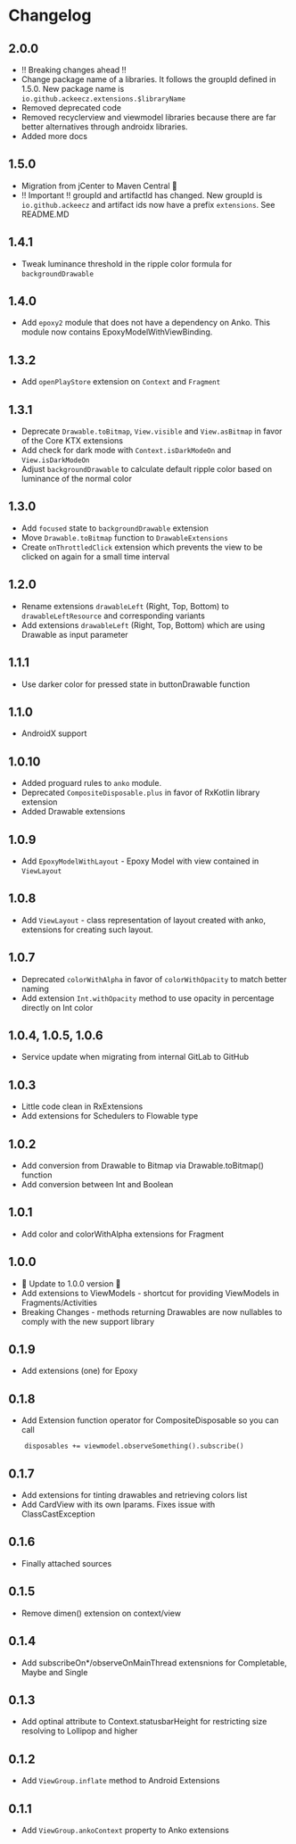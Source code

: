 # Changelog

## **2.0.0**
- ‼ Breaking changes ahead ‼
- Change package name of a libraries. It follows the groupId defined in 1.5.0. New package name is `io.github.ackeecz.extensions.$libraryName`
- Removed deprecated code
- Removed recyclerview and viewmodel libraries because there are far better alternatives through androidx libraries.
- Added more docs

## **1.5.0**
- Migration from jCenter to Maven Central 🎉
- ‼️ Important ‼️ groupId and artifactId has changed. New groupId is `io.github.ackeecz` and artifact ids now have a prefix `extensions`. See README.MD

## 1.4.1
- Tweak luminance threshold in the ripple color formula for `backgroundDrawable`

## 1.4.0
- Add `epoxy2` module that does not have a dependency on Anko. This module now contains EpoxyModelWithViewBinding.

## 1.3.2
- Add `openPlayStore` extension on `Context` and `Fragment`

## 1.3.1
- Deprecate `Drawable.toBitmap`, `View.visible` and `View.asBitmap` in favor of the Core KTX extensions
- Add check for dark mode with `Context.isDarkModeOn` and `View.isDarkModeOn`
- Adjust `backgroundDrawable` to calculate default ripple color based on luminance of the normal color

## 1.3.0
- Add `focused` state to `backgroundDrawable` extension
- Move `Drawable.toBitmap` function to `DrawableExtensions`
- Create `onThrottledClick` extension which prevents the view to be clicked on again for a small time interval

## 1.2.0
- Rename extensions `drawableLeft` (Right, Top, Bottom) to `drawableLeftResource` and corresponding variants
- Add extensions `drawableLeft` (Right, Top, Bottom) which are using Drawable as input parameter 

## 1.1.1
- Use darker color for pressed state in buttonDrawable function

## 1.1.0
- AndroidX support

## 1.0.10
- Added proguard rules to `anko` module.
- Deprecated `CompositeDisposable.plus` in favor of RxKotlin library extension
- Added Drawable extensions

## 1.0.9
- Add `EpoxyModelWithLayout` - Epoxy Model with view contained in `ViewLayout`

## 1.0.8
- Add `ViewLayout` - class representation of layout created with anko, extensions for creating such layout.

## 1.0.7
- Deprecated `colorWithAlpha` in favor of `colorWithOpacity` to match better naming
- Add extension `Int.withOpacity` method to use opacity in percentage directly on Int color

## 1.0.4, 1.0.5, 1.0.6
- Service update when migrating from internal GitLab to GitHub

## 1.0.3
- Little code clean in RxExtensions
- Add extensions for Schedulers to Flowable type

## 1.0.2
- Add conversion from Drawable to Bitmap via Drawable.toBitmap() function
- Add conversion between Int and Boolean

## 1.0.1
- Add color and colorWithAlpha extensions for Fragment

## 1.0.0
- 🎉 Update to 1.0.0 version 💪
- Add extensions to ViewModels - shortcut for providing ViewModels in Fragments/Activities
- Breaking Changes - methods returning Drawables are now nullables to comply with the new support library

## 0.1.9
- Add extensions (one) for Epoxy

## 0.1.8
- Add Extension function operator for CompositeDisposable so you can call
```
    disposables += viewmodel.observeSomething().subscribe()
```

## 0.1.7
- Add extensions for tinting drawables and retrieving colors list
- Add CardView with its own lparams. Fixes issue with ClassCastException

## 0.1.6
- Finally attached sources

## 0.1.5
- Remove dimen() extension on context/view

## 0.1.4
- Add subscribeOn*/observeOnMainThread extensnions for Completable, Maybe and Single

## 0.1.3
- Add optinal attribute to Context.statusbarHeight for restricting size resolving to Lollipop and higher

## 0.1.2
- Add `ViewGroup.inflate` method to Android Extensions

## 0.1.1
- Add `ViewGroup.ankoContext` property to Anko extensions
